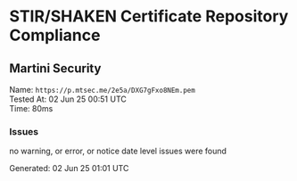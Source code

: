 # STIR/SHAKEN Certificate Repository Compliance

## Martini Security

Name: `https://p.mtsec.me/2e5a/DXG7gFxo8NEm.pem`\
Tested At: 02 Jun 25 00:51 UTC\
Time: 80ms

### Issues

no warning, or error, or notice date level issues were found

Generated: 02 Jun 25 01:01 UTC